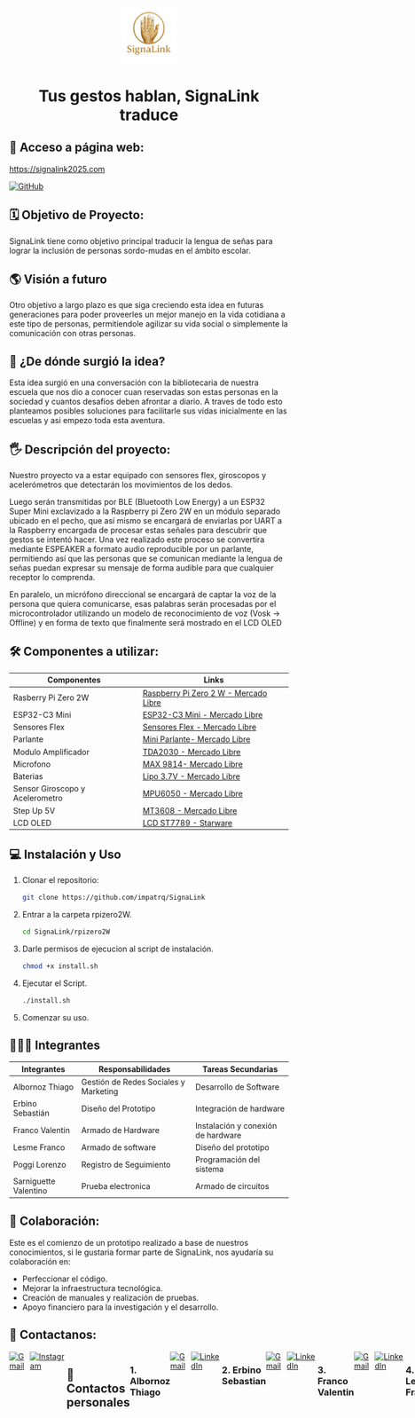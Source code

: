 <div align="center">
<img src="Imagenes/Logo.png" alt="Logo proyecto" width="20%"/>
</div>

<div align="center">

# Tus gestos hablan, SignaLink traduce

</div>

## 🔗 Acceso a página web:

https://signalink2025.com

<a href="https://github.com/albornozthiagoo/SignaLink-Web" target="_blank">
  <img alt="GitHub" src="https://img.shields.io/badge/GitHub-SignaLinkWeb-000?style=for-the-badge&logo=github&logoColor=white" />
</a>

## 🗓️ Objetivo de Proyecto:

SignaLink tiene como objetivo principal traducir la lengua de señas para lograr la inclusión de personas sordo-mudas en el ámbito escolar.

## 🌎 Visión a futuro

Otro objetivo a largo plazo es que siga creciendo esta idea en futuras generaciones para poder proveerles un mejor manejo en la vida cotidiana a este tipo de personas, permitiendole agilizar su vida social o simplemente la comunicación con otras personas.

## 💭 ¿De dónde surgió la idea?

Esta idea surgió en una conversación con la bibliotecaria de nuestra escuela que nos dio a conocer cuan reservadas son estas personas en la sociedad y cuantos desafios deben afrontar a diario. A traves de todo esto planteamos posibles soluciones para facilitarle sus vidas inicialmente en las escuelas y asi empezo toda esta aventura.

## 🖐 Descripción del proyecto:

Nuestro proyecto va a estar equipado con sensores flex, giroscopos y acelerómetros que detectarán los movimientos de los dedos.

Luego serán transmitidas por BLE (Bluetooth Low Energy) a un ESP32 Super Mini exclavizado a la Raspberry pi Zero 2W en un módulo separado ubicado en el pecho, que así mismo se encargará de enviarlas por UART a la Raspberry encargada de procesar estas señales para descubrir que gestos se intentó hacer. Una vez realizado este proceso se convertira mediante ESPEAKER a formato audio reproducible por un parlante, permitiendo así que las personas que se comunican mediante la lengua de señas puedan expresar su mensaje de forma audible para que cualquier receptor lo comprenda.

En paralelo, un micrófono direccional se encargará de captar la voz de la persona que quiera comunicarse, esas palabras serán procesadas por el microcontrolador utilizando un modelo de reconocimiento de voz (Vosk -> Offline) y en forma de texto que finalmente será mostrado en el LCD OLED

## 🛠️ Componentes a utilizar:

| Componentes                     | Links                                                                                                                                                                                                                                                                                                                          |
| ------------------------------- | ------------------------------------------------------------------------------------------------------------------------------------------------------------------------------------------------------------------------------------------------------------------------------------------------------------------------------ |
| Rasberry Pi Zero 2W             | [Raspberry Pi Zero 2 W - Mercado Libre](https://www.mercadolibre.com.ar/raspberry-pi-zero-2-w-64-bits-cortex-a53/p/MLA35340704#polycard_client=search-nordic&searchVariation=MLA35340704&wid=MLA1476733635&position=2&search_layout=grid&type=product&tracking_id=1a2cf9bb-b64c-4103-830b-95cb25e0c878&sid=search)             |
| ESP32-C3 Mini                   | [ESP32-C3 Mini - Mercado Libre](https://articulo.mercadolibre.com.ar/MLA-1933180704-placa-desarrollo-esp32-c3-super-mini-wifi-bluetooth-sgk-_JM#polycard_client=search-nordic&position=18&search_layout=grid&type=item&tracking_id=a6179d80-9c2f-448f-931d-3f6b0744610e&wid=MLA1933180704&sid=search)                          |
| Sensores Flex                   | [Sensores Flex - Mercado Libre](https://articulo.mercadolibre.com.ar/MLA-621168012-flex-sensor-45-o-degrees-10-30-kohms-sensor-reflectivo-_JM#polycard_client=search-nordic&position=22&search_layout=stack&type=item&tracking_id=d09a116e-7fa9-4e61-b811-829b67d77fb1&wid=MLA621168012&sid=search)                            |
| Parlante                        | [ Mini Parlante- Mercado Libre](https://articulo.mercadolibre.com.ar/MLA-926965993-mini-parlante-mylar-50mm-8-ohms-05w-audio-arduino-nubbeo-_JM#polycard_client=search-nordic&position=8&search_layout=stack&type=item&tracking_id=5afdc171-789b-4858-9908-6e8644b818c2&wid=MLA926965993&sid=search)                           |
| Modulo Amplificador             | [ TDA2030 - Mercado Libre](https://articulo.mercadolibre.com.ar/MLA-1117762060-modulo-amplificador-de-audio-mono-tda2030-18w-6-12v-arduino-_JM#origin%3Dshare%26sid%3Dshare)                                                                                                                                                   |
| Microfono                       | [ MAX 9814- Mercado Libre](https://www.mercadolibre.com.ar/modulo-microfono-amplificado-arduino-max9814-agc/p/MLA46725329#polycard_client=search-nordic&searchVariation=MLA46725329&wid=MLA2026208850&position=1&search_layout=grid&type=product&tracking_id=300cf118-f249-42f0-8552-88a0b5ccff91&sid=search)                  |
| Baterias                        | [ Lipo 3.7V - Mercado Libre](https://articulo.mercadolibre.com.ar/MLA-823943306-bateria-litio-polimero-lipo-37v-1200mah-drones-helicopteros-_JM#polycard_client=search-nordic&position=11&search_layout=stack&type=item&tracking_id=00997a8f-a302-41cd-929e-7f9b96588b73&wid=MLA823943306&sid=search)                          |
| Sensor Giroscopo y Acelerometro | [MPU6050 - Mercado Libre](https://articulo.mercadolibre.com.ar/MLA-1464073846-acelerometro-giroscopo-mpu6050-6-ejes-gy-521-pic-arduino-_JM#polycard_client=search-nordic&position=4&search_layout=grid&type=item&tracking_id=1592b6fb-67c2-4128-a466-704776d0e915&wid=MLA1464073846&sid=search)                                |
| Step Up 5V                      | [ MT3608 - Mercado Libre](https://articulo.mercadolibre.com.ar/MLA-1410408453-5-fuente-mt3608-step-up-buck-boost-elevador-dc-dc-28v-2a-_JM#polycard_client=search-nordic&backend_model=search-backend&position=20&search_layout=stack&type=item&tracking_id=d4915a5c-d355-42a4-b246-3798a3844913&wid=MLA1410408453&sid=search) |
| LCD OLED                        | [LCD ST7789 - Starware](https://tienda.starware.com.ar/producto/pantalla-display-tft-arduino-compatible-st7789-13p-240x240-rgb-ips-lcd-spi-65k-ic/)                                                                                                                                                                            |

## 💻 Instalación y Uso

1. Clonar el repositorio:
   ```bash
   git clone https://github.com/impatrq/SignaLink
   ```
2. Entrar a la carpeta rpizero2W.
   ```bash
   cd SignaLink/rpizero2W
   ```
3. Darle permisos de ejecucion al script de instalación.
   ```bash
   chmod +x install.sh
   ```
4. Ejecutar el Script.
   ```bash
   ./install.sh
   ```
5. Comenzar su uso.

## 🧑🏽‍💻 Integrantes

| Integrantes           | Responsabilidades                     | Tareas Secundarias                 |
| --------------------- | ------------------------------------- | ---------------------------------- |
| Albornoz Thiago       | Gestión de Redes Sociales y Marketing | Desarrollo de Software             |
| Erbino Sebastián      | Diseño del Prototipo                  | Integración de hardware            |
| Franco Valentin       | Armado de Hardware                    | Instalación y conexión de hardware |
| Lesme Franco          | Armado de software                    | Diseño del prototipo               |
| Poggi Lorenzo         | Registro de Seguimiento               | Programación del sistema           |
| Sarniguette Valentino | Prueba electronica                    | Armado de circuitos                |

## 🤝 Colaboración:

Este es el comienzo de un prototipo realizado a base de nuestros conocimientos, si le gustaria formar parte de SignaLink, nos ayudaría su colaboración en:

- Perfeccionar el código.
- Mejorar la infraestructura tecnológica.
- Creación de manuales y realización de pruebas.
- Apoyo financiero para la investigación y el desarrollo.

## 📱 Contactanos:

 <div style="display: flex; justify-content: space-around;">

<a href="https://mail.google.com/mail/?view=cm&to=signalink2025@gmail.com" target="_blank">
    <img alt="Gmail" src="https://img.shields.io/badge/Gmail-D14836?style=for-the-badge&logo=gmail&logoColor=white" />
</a>
<a href="https://www.instagram.com/signalink_">
    <img alt="Instagram" width="123px" src="https://img.shields.io/badge/Instagram-E4405F?style=for-the-badge&logo=instagram&logoColor=white" />
</a>

## 📱 Contactos personales

### 1. Albornoz Thiago

<a href="https://mail.google.com/mail/?view=cm&to=albornozthiagoagustin@gmail.com" target="_blank">
    <img alt="Gmail" src="https://img.shields.io/badge/Gmail-D14836?style=for-the-badge&logo=gmail&logoColor=white" />
</a>
<a href="https://www.linkedin.com/in/thiago-agustin-albornoz-6956b135b">
    <img alt="LinkedIn" src="https://img.shields.io/badge/LinkedIn-0A66C2?style=for-the-badge&logo=linkedin&logoColor=white" />
</a>

### 2. Erbino Sebastian

<a href="https://mail.google.com/mail/?view=cm&to=serbino25@gmail.com" target="_blank">
    <img alt="Gmail" src="https://img.shields.io/badge/Gmail-D14836?style=for-the-badge&logo=gmail&logoColor=white" />
</a>
<a href="https://www.linkedin.com/in/sebasti%C3%A1n-erbino-25b9792ab?trk=contact-info">
    <img alt="LinkedIn" src="https://img.shields.io/badge/LinkedIn-0A66C2?style=for-the-badge&logo=linkedin&logoColor=white" />
</a>

### 3. Franco Valentin

<a href="https://mail.google.com/mail/?view=cm&to=valentinfranco2506@gmail.com" target="_blank">
    <img alt="Gmail" src="https://img.shields.io/badge/Gmail-D14836?style=for-the-badge&logo=gmail&logoColor=white" />
</a>
<a href="https://www.linkedin.com/in/valentin-franco-174587357?utm_source=share&utm_campaign=share_via&utm_content=profile&utm_medium=ios_app ">
   <img alt="LinkedIn" src="https://img.shields.io/badge/LinkedIn-0A66C2?style=for-the-badge&logo=linkedin&logoColor=white" />
</a>

### 4. Lesme Franco

<a href="https://mail.google.com/mail/?view=cm&to=franco.lesme2006@gmail.com" target="_blank">
    <img alt="Gmail" src="https://img.shields.io/badge/Gmail-D14836?style=for-the-badge&logo=gmail&logoColor=white" />
</a>
<a href="https://www.linkedin.com/in/franco-lesme-25bb4b259/us">
    <img alt="LinkedIn" src="https://img.shields.io/badge/LinkedIn-0A66C2?style=for-the-badge&logo=linkedin&logoColor=white" />
</a>

### 5. Poggi Lorenzo

</a><a href="https://mail.google.com/mail/?view=cm&to=lorenzo.poggijanin@gmail.com" target="_blank">
<img alt="Gmail" src="https://img.shields.io/badge/Gmail-D14836?style=for-the-badge&logo=gmail&logoColor=white" />
</a>
<a href="https://www.linkedin.com/in/lorenzo-poggi-6b9b5a357?utm_source=share&utm_campaign=share_via&utm_content=profile&utm_medium=ios_app">
<img alt="LinkedIn" src="https://img.shields.io/badge/LinkedIn-0A66C2?style=for-the-badge&logo=linkedin&logoColor=white" />
</a>

### 6. Sarniguette Valentino

<a href="https://mail.google.com/mail/?view=cm&to=valentinosarniguette@gmail.com" target="_blank">
    <img alt="Gmail" src="https://img.shields.io/badge/Gmail-D14836?style=for-the-badge&logo=gmail&logoColor=white" />
</a>
<a href="https://www.linkedin.com/in/valentino-sarniguette-156175354/">
    <img alt="LinkedIn" src="https://img.shields.io/badge/LinkedIn-0A66C2?style=for-the-badge&logo=linkedin&logoColor=white" />
</a>

---

![License: MIT](https://img.shields.io/badge/License-MIT-yellow.svg) ![Status](https://img.shields.io/badge/status-active-brightgreen)
